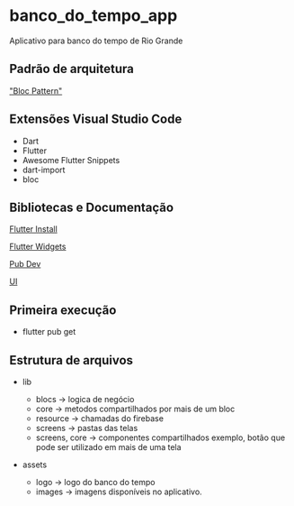 # banco_do_tempo_app

Aplicativo para banco do tempo de Rio Grande

## Padrão de arquitetura

["Bloc Pattern"]("https://www.youtube.com/watch?v=bLHSMirH3_o&list=PLOnrrPHXrrjRt7mRpXk-4BAB5DP8ECIWe&index=5&ab_channel=CODEVILLAGE")

## Extensões Visual Studio Code

- Dart
- Flutter
- Awesome Flutter Snippets
- dart-import
- bloc

## Bibliotecas e Documentação

[Flutter Install](https://flutter.dev/docs/get-started/install)

[Flutter Widgets](https://flutter.dev/docs/development/ui/widgets)

[Pub Dev](https://pub.dev/)

[UI](https://www.figma.com/file/REzChgtpWAinmgFMwg7YML/Banco-do-tempo)
## Primeira execução

- flutter pub get

## Estrutura de arquivos
- lib 
    - blocs -> logica de negócio
    - core -> metodos compartilhados por mais de um bloc
    - resource -> chamadas do firebase
    - screens -> pastas das telas
    - screens, core -> componentes compartilhados exemplo, botão que pode ser utilizado em mais de uma tela

- assets
    - logo -> logo do banco do tempo
    - images -> imagens disponíveis no aplicativo.

